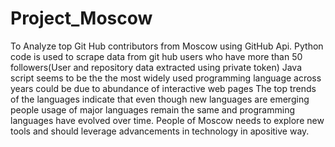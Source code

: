 # Project_Moscow
To Analyze top Git Hub contributors from Moscow using GitHub Api. Python code is used to scrape data from git hub users who have more than 50 followers(User and repository data extracted using private token)
Java script seems to be the the most widely used programming language across years could be due to abundance of interactive web pages
The top trends of the languages indicate that even though new languages are emerging people usage of major languages remain the same and programming languages have evolved over time.
People of Moscow needs to explore new tools and should leverage advancements in technology in apositive way.
